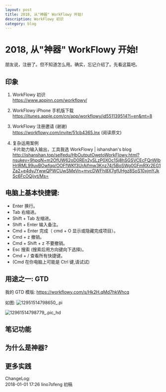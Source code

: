 ```yaml
---
layout: post
title: 2018, 从"神器" WorkFlowy 开始!
description: WorkFlowy 初识
category: blog
---
```


# 2018, 从"神器" WorkFlowy 开始!

朋友说，注册了。但不知道怎么用。确实，忘记介绍了。先看这篇吧。

## 印象
1. WorkFlowy 初识  
https://www.appinn.com/workflowy/

2. WorkFlowy iPhone 手机版下载  
https://itunes.apple.com/cn/app/workflowy/id551139514?l=en&mt=8

3. WorkFlowy 注册邀请 (谢谢)  
https://workflowy.com/invite/51cb4365.lnx (阅读原文)

4. 复杂运用案例  
卡片助力输入输出，工具我选 WorkFlowy | ishanshan's blog  
http://ishanshan.top/selfedu/HbOutputOwetoWorkFlowy.html?nsukey=9hpqN+m2OfUW62oD0REn2ySLzP0XOc1Sj8hSGSVCEcFQnWlbHrIRML99uvBOwfqq/OOFfWKf3UrAifmw3Knz74/5BoSWg0GFmRXr2EG1Za2+e4dyJYwwQPWCUwSMeVn+mvcDWFhl8X7gfUHgz8SoS10xjmYJkSc6FcOQijyt/Ms=


## 电脑上基本快捷键:
* Enter 换行。
* Tab 右缩进。
* Shift + Tab 左缩进。
* Shift + Enter 输入备注。
* Cmd + Enter 完成（ cmd + O  显示或隐藏完成项目）。
* Cmd + z 撤销。
* Cmd + Shift + z 不要撤销。
* Esc 搜索 (搜索后用方向键向下选择)。
* Cmd + / 查看所有快捷键。
* (Cmd 在你电脑上可能是 Ctrl 键,请试试)


## 用途之一: GTD

我的 GTD 模版: 
https://workflowy.com/s/Hk2H.qMd7hkWhcq

如图:
![12951514798650_.pi](http://ovtzx06ib.bkt.clouddn.com/12951514798650_.pic.jpg)

![12961514798779_.pic_hd](http://ovtzx06ib.bkt.clouddn.com/12961514798779_.pic_hd.jpg)


## 笔记功能

## 为什么是神器?

## 更多实践

ChangeLog:  
2018-01-01 17:26 lino7ofeng 初稿  


